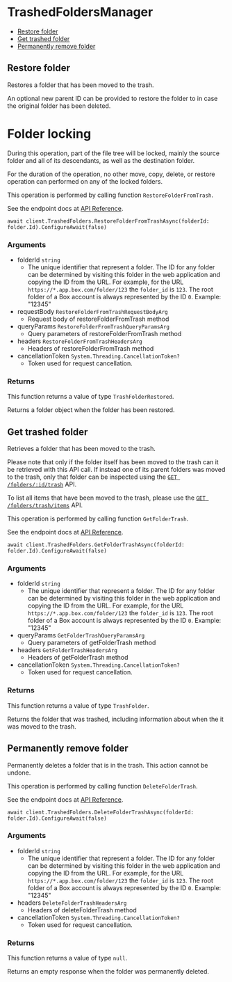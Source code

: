 # TrashedFoldersManager


- [Restore folder](#restore-folder)
- [Get trashed folder](#get-trashed-folder)
- [Permanently remove folder](#permanently-remove-folder)

## Restore folder

Restores a folder that has been moved to the trash.

An optional new parent ID can be provided to restore the folder to in case the
original folder has been deleted.

# Folder locking

During this operation, part of the file tree will be locked, mainly
the source folder and all of its descendants, as well as the destination
folder.

For the duration of the operation, no other move, copy, delete, or restore
operation can performed on any of the locked folders.

This operation is performed by calling function `RestoreFolderFromTrash`.

See the endpoint docs at
[API Reference](https://developer.box.com/reference/post-folders-id/).

<!-- sample post_folders_id -->
```
await client.TrashedFolders.RestoreFolderFromTrashAsync(folderId: folder.Id).ConfigureAwait(false)
```

### Arguments

- folderId `string`
  - The unique identifier that represent a folder.  The ID for any folder can be determined by visiting this folder in the web application and copying the ID from the URL. For example, for the URL `https://*.app.box.com/folder/123` the `folder_id` is `123`.  The root folder of a Box account is always represented by the ID `0`. Example: "12345"
- requestBody `RestoreFolderFromTrashRequestBodyArg`
  - Request body of restoreFolderFromTrash method
- queryParams `RestoreFolderFromTrashQueryParamsArg`
  - Query parameters of restoreFolderFromTrash method
- headers `RestoreFolderFromTrashHeadersArg`
  - Headers of restoreFolderFromTrash method
- cancellationToken `System.Threading.CancellationToken?`
  - Token used for request cancellation.


### Returns

This function returns a value of type `TrashFolderRestored`.

Returns a folder object when the folder has been restored.


## Get trashed folder

Retrieves a folder that has been moved to the trash.

Please note that only if the folder itself has been moved to the
trash can it be retrieved with this API call. If instead one of
its parent folders was moved to the trash, only that folder
can be inspected using the
[`GET /folders/:id/trash`](e://get_folders_id_trash) API.

To list all items that have been moved to the trash, please
use the [`GET /folders/trash/items`](e://get-folders-trash-items/)
API.

This operation is performed by calling function `GetFolderTrash`.

See the endpoint docs at
[API Reference](https://developer.box.com/reference/get-folders-id-trash/).

<!-- sample get_folders_id_trash -->
```
await client.TrashedFolders.GetFolderTrashAsync(folderId: folder.Id).ConfigureAwait(false)
```

### Arguments

- folderId `string`
  - The unique identifier that represent a folder.  The ID for any folder can be determined by visiting this folder in the web application and copying the ID from the URL. For example, for the URL `https://*.app.box.com/folder/123` the `folder_id` is `123`.  The root folder of a Box account is always represented by the ID `0`. Example: "12345"
- queryParams `GetFolderTrashQueryParamsArg`
  - Query parameters of getFolderTrash method
- headers `GetFolderTrashHeadersArg`
  - Headers of getFolderTrash method
- cancellationToken `System.Threading.CancellationToken?`
  - Token used for request cancellation.


### Returns

This function returns a value of type `TrashFolder`.

Returns the folder that was trashed,
including information about when the it
was moved to the trash.


## Permanently remove folder

Permanently deletes a folder that is in the trash.
This action cannot be undone.

This operation is performed by calling function `DeleteFolderTrash`.

See the endpoint docs at
[API Reference](https://developer.box.com/reference/delete-folders-id-trash/).

<!-- sample delete_folders_id_trash -->
```
await client.TrashedFolders.DeleteFolderTrashAsync(folderId: folder.Id).ConfigureAwait(false)
```

### Arguments

- folderId `string`
  - The unique identifier that represent a folder.  The ID for any folder can be determined by visiting this folder in the web application and copying the ID from the URL. For example, for the URL `https://*.app.box.com/folder/123` the `folder_id` is `123`.  The root folder of a Box account is always represented by the ID `0`. Example: "12345"
- headers `DeleteFolderTrashHeadersArg`
  - Headers of deleteFolderTrash method
- cancellationToken `System.Threading.CancellationToken?`
  - Token used for request cancellation.


### Returns

This function returns a value of type `null`.

Returns an empty response when the folder was
permanently deleted.


